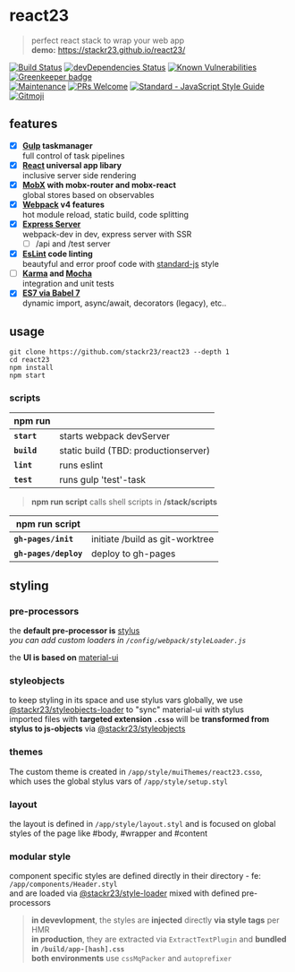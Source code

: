 # react23
> perfect react stack to wrap your web app  
> __demo:__ https://stackr23.github.io/react23/  

[![Build Status](https://travis-ci.com/stackr23/react23.svg?branch=master)](https://travis-ci.com/stackr23/react23)
[![devDependencies Status](https://david-dm.org/stackr23/react23/dev-status.svg)](https://david-dm.org/stackr23/react23?type=dev)
[![Known Vulnerabilities](https://snyk.io/test/github/stackr23/react23/badge.svg)](https://snyk.io/test/github/stackr23/react23)
[![Greenkeeper badge](https://badges.greenkeeper.io/stackr23/react23.svg)](https://greenkeeper.io/)<br />
[![Maintenance][maintenance-img]][maintenance-url]
[![PRs Welcome][pr-welcome]](http://makeapullrequest.com)
<a href="https://standardjs.com"><img src="https://img.shields.io/badge/code_style-standard-brightgreen.svg" alt="Standard - JavaScript Style Guide"></a>
<a href="https://gitmoji.carloscuesta.me">
    <img src="https://img.shields.io/badge/gitmoji-%20😜%20😍-FFDD67.svg?style=flat-square"
         alt="Gitmoji">
</a>

[maintenance-img]: https://img.shields.io/badge/Maintained%3F-yes-green.svg
[maintenance-url]: https://GitHub.com/stackR23/react23/graphs/commit-activity
[pr-welcome]: https://img.shields.io/badge/PRs-welcome-brightgreen.svg?style=flat-square

## features
* [x] __[Gulp](https://gulpjs.com/) taskmanager__  
  full control of task pipelines
* [x] __[React](https://reactjs.org/) universal app libary__  
  inclusive server side rendering
* [x] __[MobX](https://mobx.js.org/) with mobx-router and mobx-react__  
  global stores based on observables
* [x] __[Webpack](https://webpack.js.org/) v4 features__  
  hot module reload, static build, code splitting
* [x] __[Express Server](http://expressjs.com/)__  
  webpack-dev in dev, express server with SSR  
  * [ ] /api and /test server
* [x] __[EsLint](https://eslint.org/) code linting__  
  beautyful and error proof code with [standard-js](https://standardjs.com) style  
* [ ] __[Karma](https://github.com/karma-runner/karma) and [Mocha](https://github.com/mochajs/mocha)__  
  integration and unit tests  
* [x] __[ES7 via Babel 7](https://babeljs.io/docs/en/index.html)__  
  dynamic import, async/await, decorators (legacy), etc..  

## usage
```
git clone https://github.com/stackr23/react23 --depth 1
cd react23
npm install
npm start 
```

### scripts

| __npm run__   |                                       |   
|---------------|---------------------------------------|
| __`start`__   | starts webpack devServer              |
| __`build`__   | static build (TBD: productionserver)  |
| __`lint`__    | runs eslint                           |
| __`test`__    | runs gulp 'test'-task                 | 

> __npm run script__ calls shell scripts in __/stack/scripts__

| __npm run script__    |                                   |
|-----------------------|-----------------------------------|
| __`gh-pages/init`__   | initiate /build as git-worktree   |
| __`gh-pages/deploy`__ | deploy to gh-pages                |

## styling

### pre-processors
the __default pre-processor is__ [stylus](http://stylus-lang.com/)  
_you can add custom loaders in `/config/webpack/styleLoader.js`_

the __UI is based on__ [material-ui](https://github.com/mui-org/material-ui)  

### styleobjects
to keep styling in its space and use stylus vars globally, we use [@stackr23/styleobjects-loader](https://github.com/stackr23/styleobjects-loader) to "sync" material-ui with stylus  
imported files with __targeted extension `.csso`__ will be __transformed from stylus to js-objects__ via [@stackr23/styleobjects](https://github.com/stackr23/styleobjects)

### themes
The custom theme is created in `/app/style/muiThemes/react23.csso`,  
which uses the global stylus vars of `/app/style/setup.styl`

### layout
the layout is defined in `/app/style/layout.styl` and is focused on global styles of the page like #body, #wrapper and #content

### modular style
component specific styles are defined directly in their directory - fe: `/app/components/Header.styl`  
and are loaded via [@stackr23/style-loader](https://github.com/stackr23/style-loader) mixed with defined pre-processors  
> __in devevlopment__, the styles are __injected__ directly __via style tags__ per HMR  
> __in production__, they are extracted via `ExtractTextPlugin` and __bundled in `/build/app-[hash].css`__  
> __both environments__ use `cssMqPacker` and `autoprefixer`
